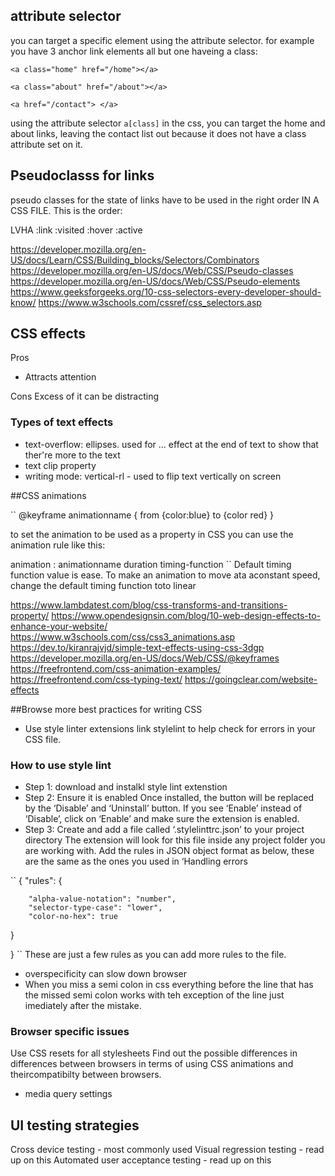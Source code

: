 ## attribute selector

you can target a specific element using the attribute selector.
for example you have 3 anchor link elements all but one haveing a class:

```
<a class="home" href="/home"></a>

<a class="about" href="/about"></a>

<a href="/contact"> </a>
```

using the attribute selector `a[class]` in the css, you can target the home and about links, leaving the contact list out because it does not have a class attribute set on it.

## Pseudoclasss for links

pseudo classes for the state of links have to be used in the right order IN A CSS FILE. This is the order:

LVHA
:link
:visited
:hover
:active

https://developer.mozilla.org/en-US/docs/Learn/CSS/Building_blocks/Selectors/Combinators
https://developer.mozilla.org/en-US/docs/Web/CSS/Pseudo-classes
https://developer.mozilla.org/en-US/docs/Web/CSS/Pseudo-elements
https://www.geeksforgeeks.org/10-css-selectors-every-developer-should-know/
https://www.w3schools.com/cssref/css_selectors.asp

## CSS effects

Pros

- Attracts attention

Cons
Excess of it can be distracting

### Types of text effects

- text-overflow: ellipses. used for ... effect at the end of text to show that ther're more to the text
- text clip property
- writing mode: vertical-rl - used to flip text vertically on screen


 ##CSS animations

 ``
 @keyframe animationname {
   from {color:blue}
   to {color red}
 }

to set the animation to be used as a property in CSS you can use the animation rule like this:

animation : animationname duration timing-function
 ``
 Default timing function value is ease. To make an animation to move ata aconstant speed, change the default timing function toto linear

https://www.lambdatest.com/blog/css-transforms-and-transitions-property/
https://www.opendesignsin.com/blog/10-web-design-effects-to-enhance-your-website/
https://www.w3schools.com/css/css3_animations.asp
 https://dev.to/kiranrajvjd/simple-text-effects-using-css-3dgp
https://developer.mozilla.org/en-US/docs/Web/CSS/@keyframes
https://freefrontend.com/css-animation-examples/
https://freefrontend.com/css-typing-text/
https://goingclear.com/website-effects


##Browse more best practices for writing CSS

- Use style linter extensions link stylelint to help check for errors in your CSS file.

### How to use style lint
* Step 1: download and instalkl style lint extenstion
* Step 2: Ensure it is enabled
Once installed, the button will be replaced by the ‘Disable’ and ‘Uninstall’ button.
If you see ‘Enable’ instead of ‘Disable’, click on ‘Enable’ and make sure the extension is enabled. 
* Step 3: Create and add a file called ‘.stylelinttrc.json’ to your project directory
The extension will look for this file inside any project folder you are working with. 
Add the rules in JSON object format as below, these are the same as the ones you used in ‘Handling errors

``
{ 
"rules": { 

        "alpha-value-notation": "number", 
        "selector-type-case": "lower", 
        "color-no-hex": true 
}

} 
``
These are just a few rules as you can add more rules to the file.

- overspecificity can slow down browser
- When you miss a semi colon in css everything before the line that has the missed semi colon works with teh exception of the line just imediately after the mistake.


### Browser specific issues
Use CSS resets for all stylesheets
Find out the possible differences in differences between browsers in terms of using CSS animations and theircompatibilty between browsers.
- media query settings


## UI testing strategies
Cross device testing - most commonly used
Visual regression testing - read up on this
Automated user acceptance testing - read up on this





